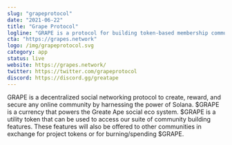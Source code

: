 ```yaml
---
slug: "grapeprotocol"
date: "2021-06-22"
title: "Grape Protocol"
logline: "GRAPE is a protocol for building token-based membership communities on the Solana blockchain."
cta: "https://grapes.network"
logo: /img/grapeprotocol.svg
category: app
status: live
website: https://grapes.network/
twitter: https://twitter.com/grapeprotocol
discord: https://discord.gg/greatape
---
```


GRAPE is a decentralized social networking protocol to create, reward, and secure any online community by harnessing the power of Solana. $GRAPE is a currency that powers the Greate Ape social eco system. $GRAPE is a utility token that can be used to access our suite of community building features. These features will also be offered to other communities in exchange for project tokens or for burning/spending $GRAPE.
